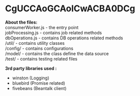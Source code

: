 # CgUCCAoGCAoICwACBA0DCg

**About the files:**  
consumerWorker.js - the entry point  
jobProcessing.js - contains job related methods  
dbOperations.js - contains DB operations related methods  
/util/ - contains utility classes  
/config/ - contains configurations  
/model/ - contains the class define the data source  
/test/ - contains testing related files  

**3rd party libraries used :**  
- winston (Logging)  
- bluebird (Promise related)  
- fivebeans (Beantalk client)  